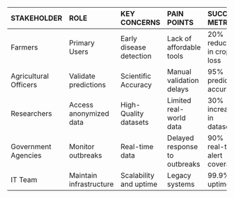 | STAKEHOLDER | ROLE | KEY CONCERNS |PAIN POINTS|SUCCESS METRICS|
| :---         |     :---      |          :--- |:---|:---|
| Farmers   | Primary Users     | Early disease detection   |Lack of affordable tools|20% reduction in crop loss|
|  Agricultural Officers    | Validate predictions      | Scientific Accuracy      | Manual validation delays| 95% prediction accuracy|
|  Researchers    | Access anonymized data      | High-Quality datasets      | Limited real-world data| 30% increase in datasets|
|  Government Agencies    | Monitor outbreaks       | Real-time data      | Delayed response to outbreaks| 90% real-time alert coverage|
|  IT Team    | Maintain infrastructure      | Scalability and uptime     | Legacy systems| 99.9% uptime|
